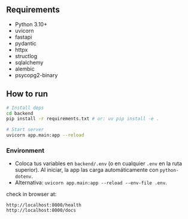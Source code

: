 ## Requirements 
- Python 3.10+
- uvicorn
- fastapi
- pydantic
- httpx
- structlog
- sqlalchemy
- alembic
- psycopg2-binary

## How to run 

```bash
# Install deps
cd backend
pip install -r requirements.txt # or: uv pip install -e .

# Start server
uvicorn app.main:app --reload   
```

### Environment
- Coloca tus variables en `backend/.env` (o en cualquier `.env` en la ruta superior). Al iniciar, la app las carga automáticamente con `python-dotenv`.
- Alternativa: `uvicorn app.main:app --reload --env-file .env`.

check in browser at:

```
http://localhost:8000/health
http://localhost:8000/docs
```
